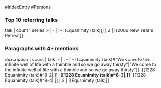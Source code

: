 #IndexEntry #Persons

### Top 10 referring talks
talk | count | series
:- | - |: -
[[Equanimity (talk)]] | 2 | [[2006 New Year's Retreat]]

### Paragraphs with 4+ mentions
description | count | talk
:- | : - | -
[[Equanimity (talk)#"We come to the infinite well of life with a thimble and so we go away thirsty"\|"We come to the infinite well of life with a thimble and so we go away thirsty"]] &nbsp;&nbsp;[[1228 Equanimity (talk)#^8-2\|.]] &nbsp; **[[1228 Equanimity (talk)#^8-3\|.]]** &nbsp; [[1228 Equanimity (talk)#^8-4\|.]] | 2 | [[Equanimity (talk)]]

